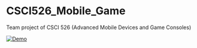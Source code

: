 # CSCI526_Mobile_Game
Team project of CSCI 526 (Advanced Mobile Devices and Game Consoles)



[![Demo](https://github.com/louiehuang/CSCI526_Mobile_Game/raw/master/demo.png)](https://youtu.be/_Nda3CyYJZs?t=130s)





